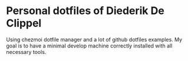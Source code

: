 # Personal dotfiles of Diederik De Clippel

Using chezmoi dotfile manager and a lot of github dotfiles examples.
My goal is to have a minimal develop machine correctly installed with all necessary tools.



